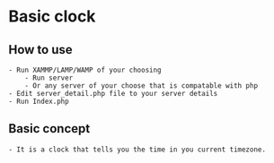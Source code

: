 # Basic clock

## How to use
    - Run XAMMP/LAMP/WAMP of your choosing
        - Run server
        - Or any server of your choose that is compatable with php
    - Edit server_detail.php file to your server details
    - Run Index.php

## Basic concept
    - It is a clock that tells you the time in you current timezone.

## 